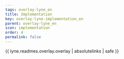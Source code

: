 ```yaml
---
tags: overlay-lyne_en
title: Implementation
key: overlay-lyne-implementation_en
parent: overlay-lyne_en
icon: implementation
order: 4
permalink: false  
---
```

{{ lyne.readmes.overlay.overlay | absolutelinks | safe }}


